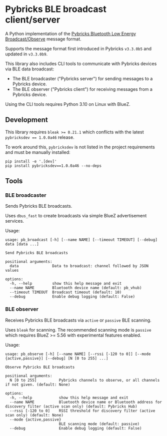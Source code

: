 # Pybricks BLE broadcast client/server

A Python implementation of the [Pybricks Bluetooth Low Energy Broadcast/Observe](https://github.com/pybricks/technical-info/blob/master/pybricks-ble-broadcast-observe.md) message format.

Supports the message format first introduced in Pybricks `v3.3.0b5` and updated in `v3.3.0b9`.

This library also includes CLI tools to communicate with Pybricks devices via BLE data broadcast:
* The BLE broadcaster ("Pybricks server") for sending messages to a Pybricks device.
* The BLE observer ("Pybricks client") for receiving messages from a Pybricks device.

Using the CLI tools requires Python 3.10 on Linux with BlueZ.

## Development

This library requires `bleak >= 0.21.1` which conflicts with the latest `pybricksdev == 1.0.0a46` release.

To work around this, `pybricksdev` is not listed in the project requirements and must be manually installed:

```
pip install -e '.[dev]'
pip install pybricksdev==1.0.0a46 --no-deps
```

## Tools

### BLE broadcaster

Sends Pybricks BLE broadcasts.

Uses `dbus_fast` to create broadcasts via simple BlueZ advertisement services.

Usage:

```
usage: pb_broadcast [-h] [--name NAME] [--timeout TIMEOUT] [--debug] data [data ...]

Send Pybricks BLE broadcasts

positional arguments:
  data               Data to broadcast: channel followed by JSON values

options:
  -h, --help         show this help message and exit
  --name NAME        Bluetooth device name (default: pb_vhub)
  --timeout TIMEOUT  Broadcast timeout (default: 10)
  --debug            Enable debug logging (default: False)
```

### BLE observer

Receives Pybricks BLE broadcasts via `active` or `passive` BLE scanning.

Uses `bleak` for scanning. The recommended scanning mode is `passive` which requires BlueZ >= 5.56 with experimental features enabled.

Usage:

```
usage: pb_observe [-h] [--name NAME] [--rssi [-120 to 0]] [--mode {active,passive}] [--debug] [N [0 to 255] ...]

Observe Pybricks BLE broadcasts

positional arguments:
  N [0 to 255]          Pybricks channels to observe, or all channels if not given. (default: None)

options:
  -h, --help            show this help message and exit
  --name NAME           Bluetooth device name or Bluetooth address for discovery filter (active scan only) (default: Pybricks Hub)
  --rssi [-120 to 0]    RSSI threshold for discovery filter (active scan only) (default: None)
  --mode {active,passive}
                        BLE scanning mode (default: passive)
  --debug               Enable debug logging (default: False)
```
